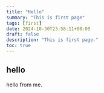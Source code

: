 ```yaml
---
title: "Hello"
summary: "This is first page"
tags: [first]
date: 2024-10-30T23:58:11+08:00
draft: false
description: "This is first page."
toc: true
---
```


## hello

hello from me.

